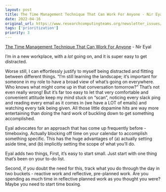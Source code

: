 ```yaml
---
layout: post
title: The Time Management Technique That Can Work For Anyone - Nir Eyal
date: 2022-04-16
original_url: https://www.researchcomputingteams.org/newsletter_issues/0118
tags: ['prioritization']
priority: 3
---
```


<!-- markdownlint-disable MD033 -->
<!-- markdownlint-disable MD041 -->
<!-- markdownlint-disable MD049 -->

[The Time Management Technique That Can Work For Anyone](https://www.nirandfar.com/timeboxing-works-for-anyone/?vgo_ee=HJLIy7pxGfNZ2Jv+QvZUhGGj3YyD5H6+PzCZyeXE/dA%3D) - Nir Eyal

I’m in a new workplace, with a *lot* going on, and it is super easy to get distracted.

Worse still, I can effortlessly justify to myself being distracted and flitting between different things.  “I’m still learning the landscape; it’s important for someone in my role to have a broad view of what’s going on everywhere.  Who knows what might come up in that conversation tomorrow?”  That’s not even really wrong!  But it’s far too easy to let that very comfortable and convenient attitude keep my mind stuck on “scan”, noticing every slack ping and reading every email as it comes in (we have a LOT of emails) and watching every talk being given.  All those little dopamine hits are way more entertaining than doing the hard work of buckling down to get something accomplished.

Eyal advocates for an approach that has come up frequently before - timeboxing.  Actually blocking off time on your calendar to accomplish something specific.  This has the huge advantages of (a) actually setting aside time, and (b) implicitly setting the scope of what you’ll do.

Eyal adds two things,  First, it’s easy to start small.  Just start with one thing that’s been on your to-do list.

Second, if you doubt the need for this, track what you do through the day in two buckets - reactive work and reflective, pre-planned work.  Are you spending as much time in reflective planned work as you thought you were?  Maybe you need to start time boxing.